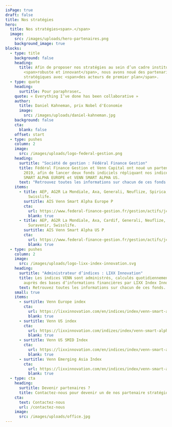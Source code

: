 ```yaml
---
isPage: true
draft: false
title: Nos stratégies
hero:
  title: Nos stratégies<span>.</span>
  image:
    src: /images/uploads/hero-partenaires.png
    background_image: true
blocks:
  - type: title
    background: false
    heading:
      title: Afin de proposer nos stratégies au sein d’un cadre institutionnel
        <span>robuste et innovant</span>, nous avons noué des partenariats
        stratégiques avec <span>des acteurs de premier plan</span>.
  - type: quote
    heading:
      surtitle: Pour paraphraser…
    quote: « Everything I’ve done has been collaborative »
    author:
      title: Daniel Kahneman, prix Nobel d'Economie
      image:
        src: /images/uploads/daniel-kahneman.jpg
    background: false
    cta:
      blank: false
    offset: start
  - type: pushes
    column: 2
    image:
      src: /images/uploads/logo-federal-gestion.png
    heading:
      surtitle: "Société de gestion : Fédéral Finance Gestion"
      title: Fédéral Finance Gestion et Venn Capital ont noué un partenariat depuis
        2019, afin de lancer deux fonds indiciels répliquant nos indices VENN
        SMART ALPHA EUROPE et VENN SMART ALPHA US.
      text: "Retrouvez toutes les informations sur chacun de ces fonds :"
    items:
      - title: AEP, AG2R La Mondiale, Axa, Generali, Neuflize, Spirica, Suravenir,
          Swisslife.
        surtitle: AIS Venn Smart Alpha Europe P
        cta:
          url: https://www.federal-finance-gestion.fr/gestion/actifs/jcms/c_101452/ais-venn-smart-alpha-europe
          blank: true
      - title: AEP, AG2R La Mondiale, Axa, Cardif, Generali, Neuflize, Spirica,
          Suravenir, Swisslife.
        surtitle: AIS Venn Smart Alpha US P
        cta:
          url: https://www.federal-finance-gestion.fr/gestion/actifs/jcms/c_101461/ais-venn-smart-alpha-us
          blank: true
  - type: pushes
    column: 2
    image:
      src: /images/uploads/logo-lixx-index-innovation.svg
    heading:
      surtitle: "Administrateur d’indices : LIXX Innovation"
      title: Les indices VENN sont administrés, calculés quotidiennement et disséminés
        auprès des bases d’informations financières par LIXX Index Innovation
      text: Retrouvez toutes les informations sur chacun de ces fonds.
    small: true
    items:
      - surtitle: Venn Europe index
        cta:
          url: https://lixxinnovation.com/en/indices/index/venn-smart-alpha-europe-index
          blank: true
      - surtitle: Venn US index
        cta:
          url: https://lixxinnovation.com/indizes/index/venn-smart-alpha-us-index
          blank: true
      - surtitle: Venn US SMID Index
        cta:
          url: https://lixxinnovation.com/en/indices/index/venn-smart-alpha-us-smid-index
          blank: true
      - surtitle: Venn Emerging Asia Index
        cta:
          url: https://lixxinnovation.com/en/indices/index/venn-smart-alpha-emerging-asia-index
          blank: true
  - type: cta
    heading:
      surtitle: Devenir partenaires ?
      title: Contactez-nous pour devenir un de nos partenaire stratégiques.
    cta:
      text: Contactez-nous
      url: /contactez-nous
    image:
      src: /images/uploads/office.jpg
---
```

